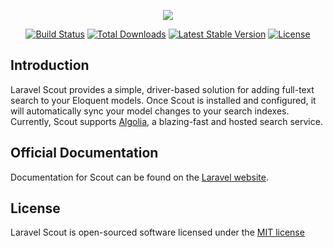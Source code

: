 <p align="center"><img src="https://laravel.com/assets/img/components/logo-scout-bust.svg"></p>

<p align="center">
<a href="https://travis-ci.org/laravel/scout"><img src="https://travis-ci.org/laravel/scout.svg" alt="Build Status"></a>
<a href="https://packagist.org/packages/laravel/scout"><img src="https://poser.pugx.org/laravel/scout/d/total.svg" alt="Total Downloads"></a>
<a href="https://packagist.org/packages/laravel/scout"><img src="https://poser.pugx.org/laravel/scout/v/stable.svg" alt="Latest Stable Version"></a>
<a href="https://packagist.org/packages/laravel/scout"><img src="https://poser.pugx.org/laravel/scout/license.svg" alt="License"></a>
</p>

## Introduction

Laravel Scout provides a simple, driver-based solution for adding full-text search to your Eloquent models. Once Scout is installed and configured, it will automatically sync your model changes to your search indexes. Currently, Scout supports [Algolia](https://www.algolia.com/), a blazing-fast and hosted search service.

## Official Documentation

Documentation for Scout can be found on the [Laravel website](http://laravel.com/docs/master/scout).

## License

Laravel Scout is open-sourced software licensed under the [MIT license](http://opensource.org/licenses/MIT)
